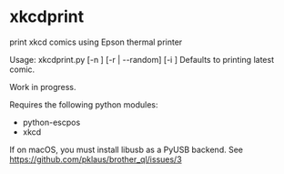 # xkcdprint
print xkcd comics using Epson thermal printer

Usage: xkcdprint.py [-n <number of comics to print>] [-r | --random] [-i <comicid>]
Defaults to printing latest comic.

Work in progress.

Requires the following python modules:

  * python-escpos
  * xkcd

If on macOS, you must install libusb as a PyUSB backend. See https://github.com/pklaus/brother_ql/issues/3
